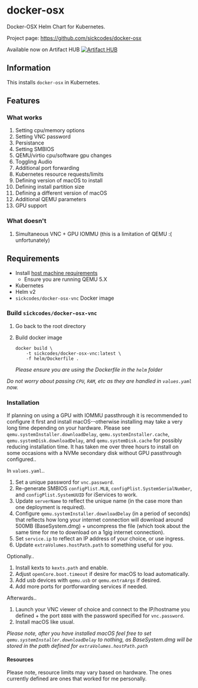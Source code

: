 # docker-osx

Docker-OSX Helm Chart for Kubernetes.

Project page: https://github.com/sickcodes/docker-osx

Available now on Artifact HUB
[![Artifact HUB](https://img.shields.io/endpoint?url=https://artifacthub.io/badge/repository/docker-osx)](https://artifacthub.io/packages/search?repo=docker-osx)

## Information

This installs `docker-osx` in Kubernetes.

## Features

### What works
1) Setting cpu/memory options
1) Setting VNC password
1) Persistance
1) Setting SMBIOS
1) QEMU/virtio cpu/software gpu changes
1) Toggling Audio
1) Additional port forwarding
1) Kubernetes resource requests/limits
1) Defining version of macOS to install
1) Defining install partition size
1) Defining a different version of macOS
1) Additional QEMU parameters
1) GPU support

### What doesn't
1) Simultaneous VNC + GPU IOMMU (this is a limitation of QEMU :( unfortunately)

## Requirements

* Install [host machine requirements](#INSTALL-QEMU-AND-GPU-IOMMU.md)
    * Ensure you are running QEMU 5.X
* Kubernetes
* Helm v2
* `sickcodes/docker-osx-vnc` Docker image

### Build `sickcodes/docker-osx-vnc`

1) Go back to the root directory
1) Build docker image

    ```
    docker build \
        -t sickcodes/docker-osx-vnc:latest \
        -f helm/Dockerfile .
    ```

    _Please ensure you are using the Dockerfile in the `helm` folder_

_Do not worry about passing `CPU`, `RAM`, etc as they are handled in `values.yaml` now._

### Installation

If planning on using a GPU with IOMMU passthrough it is recommended to configure it first and install macOS--otherwise installing may take a very long time depending on your hardware. Please see `qemu.systemInstaller.downloadDelay`, `qemu.systemInstaller.cache`, `qemu.systemDisk.downloadDelay`, and `qemu.systemDisk.cache` for possibly reducing installation time. It has taken me over three hours to install on some occasions with a NVMe secondary disk without GPU passthrough configured.. 

In `values.yaml`..

1) Set a unique password for `vnc.password`.
1) Re-generate SMBIOS `configPlist.MLB`, `configPlist.SystemSerialNumber`, and `configPlist.SystemUUID` for iServices to work.
1) Update `serverName` to reflect the unique name (in the case more than one deployment is required).
1) Configure `qemu.systemInstaller.downloadDelay` (in a period of seconds) that reflects how long your internet connection will download
    around 500MB (BaseSystem.dmg) + uncompress the file (which took about the same time for me to download on a 1gig internet connection).
1) Set `service.ip` to reflect an IP address of your choice, or use ingress.
1) Update `extraVolumes.hostPath.path` to something useful for you.

Optionally..
1) Install kexts to `kexts.path` and enable.
1) Adjust `openCore.boot.timeout` if desire for macOS to load automatically.
1) Add usb devices with `qemu.usb` or `qemu.extraArgs` if desired.
1) Add more ports for portforwarding services if needed.

Afterwards..

1) Launch your VNC viewer of choice and connect to the IP/hostname you defined + the port `8888` with the password specified
    for `vnc.password`.
1) Install macOS like usual.

_Please note, after you have installed macOS feel free to set `qemu.systemInstaller.downloadDelay` to nothing, as BaseSystem.dmg will be stored in the path defined for `extraVolumes.hostPath.path`_

#### Resources

Please note, resource limits may vary based on hardware. The ones currently defined are ones that worked for me personally.
